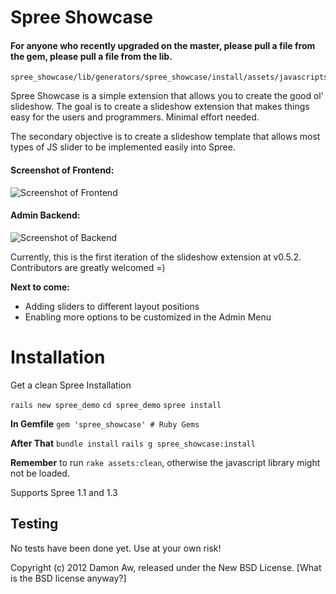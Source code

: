 Spree Showcase
===========
#### For anyone who recently upgraded on the master, please pull a file from the gem, please pull a file from the lib.

    spree_showcase/lib/generators/spree_showcase/install/assets/javascripts/store/showcase.js.erb

Spree Showcase is a simple extension that allows you to create the good ol' slideshow. The goal is to create a slideshow extension that makes things easy for the users and programmers. Minimal effort needed.

The secondary objective is to create a slideshow template that allows most types of JS slider to be implemented easily into Spree.

#### Screenshot of Frontend:
![Screenshot of Frontend](https://github.com/downloads/daemonsy/spree_showcase/in%20action.png)

#### Admin Backend:
![Screenshot of Backend](https://github.com/downloads/daemonsy/spree_showcase/Screen%20Shot%202012-05-09%20at%202.07.00%20AM.png)

Currently, this is the first iteration of the slideshow extension at v0.5.2. Contributors are greatly welcomed =)

**Next to come:**
- Adding sliders to different layout positions
- Enabling more options to be customized in the Admin Menu

Installation
=======
Get a clean Spree Installation

```rails new spree_demo```
```cd spree_demo```
```spree install```

**In Gemfile**
```gem 'spree_showcase' # Ruby Gems```

**After That**
```bundle install```
```rails g spree_showcase:install```

**Remember** to run ```rake assets:clean```, otherwise the javascript library might not be loaded.

Supports Spree 1.1 and 1.3

Testing
-------
No tests have been done yet. Use at your own risk!


Copyright (c) 2012 Damon Aw, released under the New BSD License.
[What is the BSD license anyway?]
